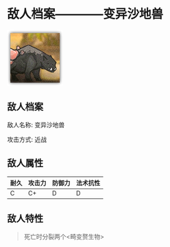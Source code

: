 # 敌人档案————变异沙地兽

![变异沙地兽](./eneIcons/变异沙地兽.png)

## 敌人档案

敌人名称: 变异沙地兽

攻击方式: 近战

## 敌人属性

| 耐久      | 攻击力  | 防御力 | 法术抗性 |
|---------|------|-----|------|
| C | C+ | D | D |

## 敌人特性
> 死亡时分裂两个&lt;畸变赘生物&gt;
